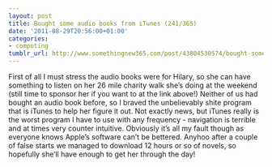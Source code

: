 ```yaml
---
layout: post
title: Bought some audio books from iTunes (241/365)
date: '2011-08-29T20:56:00+01:00'
categories:
- computing
tumblr_url: http://www.somethingnew365.com/post/43804530574/bought-some-audio-books-from-itunes-241365
---
```

First of all I must stress the audio books were for Hilary, so she can have something to listen on her 26 mile charity walk she’s doing at the weekend (still time to sponsor her if you want to at the link above!)
Neither of us had bought an audio book before, so I braved the unbelievably shite program that is iTunes to help her figure it out. Not exactly news, but iTunes really is the worst program I have to use with any frequency - navigation is terrible and at times very counter intuitive. Obviously it’s all my fault though as everyone knows Apple’s software can’t be bettered.
Anyhoo after a couple of false starts we managed to download 12 hours or so of novels, so hopefully she’ll have enough to get her through the day!
